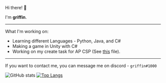 Hi there! 👋

I'm **griffin**.

***

What I'm working on: 
* Learning different Languages - Python, Java, and C#
* Making a game in Unity with C#
* Working on my create task for AP CSP (See [this](https://github.com/gr1ffin/Python-Creations/blob/main/combination.py) file).

***

If you want to contact me, you can message me on discord - ``griffin#1000``


![GitHub stats](https://github-readme-stats.vercel.app/api?username=gr1ffin&show_icons=true&theme=dracula)
[![Top Langs](https://github-readme-stats.vercel.app/api/top-langs/?username=gr1ffin&layout=compact&theme=dracula)](https://github.com/anuraghazra/github-readme-stats)

